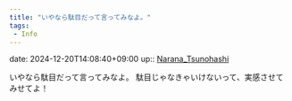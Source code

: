 ```yaml
---
title: "いやなら駄目だって言ってみなよ。"
tags:
 - Info
---
```


date: 2024-12-20T14:08:40+09:00
up:: [Narana_Tsunohashi](../Bar/Novel/Nacaria/Narana_Tsunohashi.md)

いやなら駄目だって言ってみなよ。
駄目じゃなきゃいけないって、実感させてみせてよ！